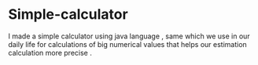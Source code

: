 # Simple-calculator
I made a simple calculator using java language , same which we use in our daily life for calculations of big numerical values that helps our estimation calculation more precise .
